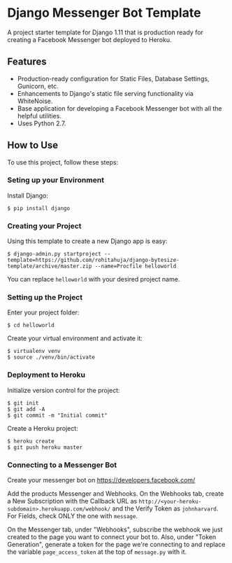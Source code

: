 # Django Messenger Bot Template

A project starter template for Django 1.11 that is production ready for creating a Facebook Messenger bot deployed to Heroku.

## Features

- Production-ready configuration for Static Files, Database Settings, Gunicorn, etc.
- Enhancements to Django's static file serving functionality via WhiteNoise.
- Base application for developing a Facebook Messenger bot with all the helpful utilities.
- Uses Python 2.7.

## How to Use

To use this project, follow these steps:

### Seting up your Environment

Install Django:

    $ pip install django

### Creating your Project

Using this template to create a new Django app is easy:

    $ django-admin.py startproject --template=https://github.com/rohitahuja/django-bytesize-template/archive/master.zip --name=Procfile helloworld

You can replace ``helloworld`` with your desired project name.

### Setting up the Project

Enter your project folder:

    $ cd helloworld

Create your virtual environment and activate it:

    $ virtualenv venv
    $ source ./venv/bin/activate

### Deployment to Heroku

Initialize version control for the project:

    $ git init
    $ git add -A
    $ git commit -m "Initial commit"

Create a Heroku project:

    $ heroku create
    $ git push heroku master

### Connecting to a Messenger Bot

Create your messenger bot on https://developers.facebook.com/ 

Add the products Messenger and Webhooks. On the Webhooks tab, create a New Subscription with the Callback URL as `http://<your-heroku-subdomain>.herokuapp.com/webhook/` and the Verify Token as ``johnharvard``. For Fields, check ONLY the one with ``message``.

On the Messenger tab, under "Webhooks", subscribe the webhook we just created to the page you want to connect your bot to. Also, under "Token Generation", generate a token for the page we're connecting to and replace the variable ``page_access_token`` at the top of ``message.py`` with it.
